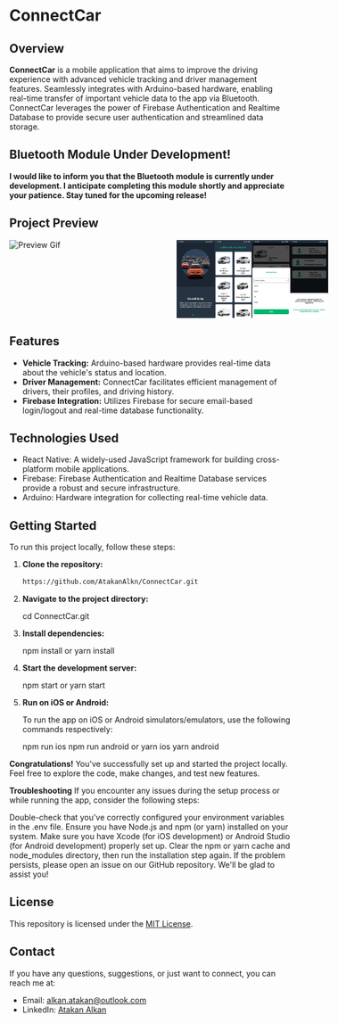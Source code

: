 # ConnectCar

## Overview

**ConnectCar** is a mobile application that aims to improve the driving experience with advanced vehicle tracking and driver management features. Seamlessly integrates with Arduino-based hardware, enabling real-time transfer of important vehicle data to the app via Bluetooth. ConnectCar leverages the power of Firebase Authentication and Realtime Database to provide secure user authentication and streamlined data storage.

## Bluetooth Module Under Development!

**I would like to inform you that the Bluetooth module is currently under development. I anticipate completing this module shortly and appreciate your patience. Stay tuned for the upcoming release!**

## Project Preview

<div style="display: flex; flex-direction: row; justify-content: center;">
<div style="display: flex; flex-direction: row; margin-right: 20; margin-bottom: 10;">
    <img src="images/h1.gif" alt="Preview Gif" width="300">
  </div>
    <hr>
  <div style="display: flex; flex-direction: row; margin-right: 20; margin-bottom: 10;">
    <img src="images/m1.jpeg" alt="Main Screen" width="300" style="margin-right: 200;">
    <img src="images/m2.jpeg" alt="Create Account" width="300">
  </div>
    <hr>
  <div style="display: flex; flex-direction: row; margin-right: 20;margin-bottom: 10;"> 
    <img src="images/m3.jpeg" alt="Create Account" width="300" style="margin-right: 200;">
     <img src="images/m4.jpeg" alt="Login" width="300" style="margin-right: 20;justify-content: center;">
  </div>
    <hr>
  <div style="display: flex; flex-direction: row; margin-right: 20;margin-bottom: 10;"> 
    <img src="images/m5.jpeg" alt="Rooms" width="300" style="margin-right: 200;">
     <img src="images/m6.jpeg" alt="Chat" width="300" style="margin-right: 20;justify-content: center;">
  </div>
  </div>

## Features

- **Vehicle Tracking:** Arduino-based hardware provides real-time data about the vehicle's status and location.
- **Driver Management:** ConnectCar facilitates efficient management of drivers, their profiles, and driving history.
- **Firebase Integration:** Utilizes Firebase for secure email-based login/logout and real-time database functionality.

## Technologies Used

- React Native: A widely-used JavaScript framework for building cross-platform mobile applications.
- Firebase: Firebase Authentication and Realtime Database services provide a robust and secure infrastructure.
- Arduino: Hardware integration for collecting real-time vehicle data.

## Getting Started

To run this project locally, follow these steps:

1. **Clone the repository:**

   ```bash
   https://github.com/AtakanAlkn/ConnectCar.git


   ```

2. **Navigate to the project directory:**

   cd ConnectCar.git

3. **Install dependencies:**

   npm install
   or
   yarn install

4. **Start the development server:**

   npm start
   or
   yarn start

5. **Run on iOS or Android:**

   To run the app on iOS or Android simulators/emulators, use the following commands respectively:

   npm run ios
   npm run android
   or
   yarn ios
   yarn android

**Congratulations!**
You've successfully set up and started the project locally. Feel free to explore the code, make changes, and test new features.

**Troubleshooting**
If you encounter any issues during the setup process or while running the app, consider the following steps:

Double-check that you've correctly configured your environment variables in the .env file.
Ensure you have Node.js and npm (or yarn) installed on your system.
Make sure you have Xcode (for iOS development) or Android Studio (for Android development) properly set up.
Clear the npm or yarn cache and node_modules directory, then run the installation step again.
If the problem persists, please open an issue on our GitHub repository. We'll be glad to assist you!

## License

This repository is licensed under the [MIT License](LICENSE).

## Contact

If you have any questions, suggestions, or just want to connect, you can reach me at:

- Email: alkan.atakan@outlook.com
- LinkedIn: [Atakan Alkan](https://www.linkedin.com/in/atakanalkn/)
